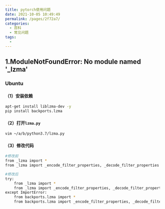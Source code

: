```yaml
---
title: pytorch使用问题
date: 2021-10-05 10:49:49
permalink: /pages/2f72a7/
categories:
  - 百科
  - 常见问题
tags:
  - 
---
```

## 1.ModuleNotFoundError: No module named '_lzma'
### Ubuntu
#### （1）安装依赖
```bash
apt-get install liblzma-dev -y
pip install backports.lzma
```
#### （2）打开```lzma.py```
```bash
vim ~/a/b/python3.7/lzma.py
```
#### （3）修改代码
```bash
#修改前
from _lzma import *
from _lzma import _encode_filter_properties, _decode_filter_properties

#修改后
try:
    from _lzma import *
    from _lzma import _encode_filter_properties, _decode_filter_properties
except ImportError:
    from backports.lzma import *
    from backports.lzma import _encode_filter_properties, _decode_filter_properties
```
